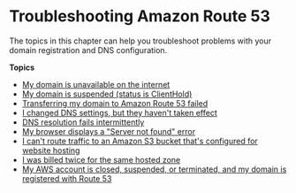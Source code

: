 # Troubleshooting Amazon Route 53<a name="troubleshooting-route-53"></a>

The topics in this chapter can help you troubleshoot problems with your domain registration and DNS configuration\.

**Topics**
+ [My domain is unavailable on the internet](troubleshooting-domain-unavailable.md)
+ [My domain is suspended \(status is ClientHold\)](troubleshooting-domain-suspended.md)
+ [Transferring my domain to Amazon Route 53 failed](troubleshooting-domain-transfer-failed.md)
+ [I changed DNS settings, but they haven't taken effect](troubleshooting-new-dns-settings-not-in-effect.md)
+ [DNS resolution fails intermittently](troubleshooting-intermittent-dns-resolution-failure.md)
+ [My browser displays a "Server not found" error](troubleshooting-server-not-found.md)
+ [I can't route traffic to an Amazon S3 bucket that's configured for website hosting](troubleshooting-s3-bucket-website-hosting.md)
+ [I was billed twice for the same hosted zone](troubleshooting-billed-twice.md)
+ [My AWS account is closed, suspended, or terminated, and my domain is registered with Route 53](troubleshooting-account-closed.md)